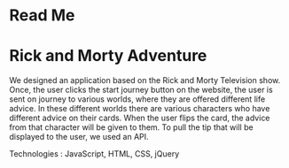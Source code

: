 # Read Me


# Rick and Morty Adventure
We designed an application based on the Rick and Morty Television show. Once, the user clicks the start journey button on the website, the user is sent on  journey to various worlds, where they are offered different life advice. In these different  worlds there are various characters who have different advice on their cards. When the user flips the card, the advice from that character will be given to them. To pull the tip that will be displayed to the user, we used an API.

 Technologies : JavaScript, HTML, CSS, jQuery 